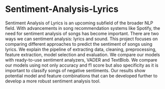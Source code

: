 # Sentiment-Analysis-Lyrics

Sentiment Analysis of Lyrics is an upcoming subfield of the broader NLP field. With advancements in song recommendation systems like Spotify, the need for sentiment analysis of songs has become important. There are two ways we can sentiment analysis: lyrics and sound. This project focuses on comparing different approaches to predict the sentiment of songs using lyrics. We explain the pipeline of extracting data, cleaning, preprocessing, feature extraction, model selection and evaluation. We compare our models with ready-to-use sentiment analyzers, VADER and TextBlob. We compare our models using not only accuracy and f1 score but also specificity as it is important to classify songs of negative sentiments. Our results show potential model and feature combinations that can be developed further to develop a more robust sentiment analysis tool.
